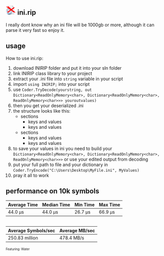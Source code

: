 ## <img src="inirip.png" alt="inirip" width="32" height="32"> ini.rip

I really dont know why an ini file will be 1000gb or more, although it can parse it very fast so enjoy it.

## usage

How to use ini.rip:
1. download INIRIP folder and put it into your sln folder
2. link INIRIP class library to your project
3. extract your .ini file into `string` variable in your script
4. import `using INIRIP;` into your script
5.  use `Coder.TryDecode(yourstring, out Dictionary<ReadOnlyMemory<char>, Dictionary<ReadOnlyMemory<char>, ReadOnlyMemory<char>>> youroutvalues)`
6. then you get your deserialized .ini
7. the structure looks like this:
	* sections
		* keys and values
		* keys and values
	* sections
		* keys and values
		* keys and values
8. to save your values in ini you need to build your `Dictionary<ReadOnlyMemory<char>, Dictionary<ReadOnlyMemory<char>, ReadOnlyMemory<char>>>` or use your edited output from decoding
9. put your full path to file and your dictionary in `Coder.TryEncode("C:\Users\Desktop\MyFile.ini", MyValues)`
10. pray it all to work

## performance on 10k symbols
| Average Time | Median Time | Min Time | Max Time |
|-|-|-|-|
| 44.0 µs        | 44.0 µs       | 26.7 µs      | 66.9 µs    |
######
| Average Symbols/sec | Average MB/sec    |
|-|-|
| 250.83 million       | 478.4 MB/s       |

<sub><sup>Featuring: Water</sup></sub>
